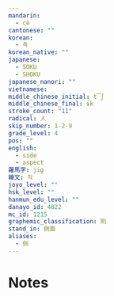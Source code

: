 ```yaml
---
mandarin:
  - cè
cantonese: ""
korean:
  - 측
korean_native: ""
japanese:
  - SOKU
  - SHOKU
japanese_nanori: ""
vietnamese:
middle_chinese_initial: t͡ʃ
middle_chinese_final: ɨk
stroke_count: "11"
radical: 人
skip_number: 1-2-9
grade_level: 4
pos: ""
english:
  - side
  - aspect
羅馬字: jig
韓文: 직
joyo_level: ""
hsk_level: ""
hanmun_edu_level: ""
danayo_id: 4022
mc_id: 1215
graphemic_classification: 則
stand_in: 側面
aliases:
  - 侧
---
```


# Notes
